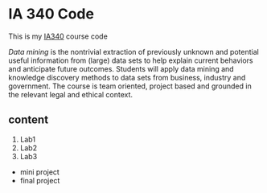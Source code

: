 # IA 340 Code

This is my [IA340](https://catalog.jmu.edu/preview_course_nopop.php?catoid=50&coid=258336) course code

*Data mining* is the nontrivial extraction of previously unknown and potential useful information from (large) data sets to help explain current behaviors and anticipate future outcomes. Students will apply data mining and knowledge discovery methods to data sets from business, industry and government. The course is team oriented, project based and grounded in the relevant legal and ethical context.

## content

1. Lab1
2. Lab2
3. Lab3

- mini project
- final project

